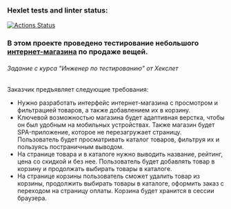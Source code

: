 ### Hexlet tests and linter status:
[![Actions Status](https://github.com/GFyuliya/qa-engineer-project-84/actions/workflows/hexlet-check.yml/badge.svg)](https://github.com/GFyuliya/qa-engineer-project-84/actions)

<h3>В этом проекте проведено тестирование небольшого <a href="https://hexlet-products-store.vercel.app/"> интернет-магазина</a> по продаже вещей.</h3>
<h6>Задание с курса "Инженер по тестированию" от Хекслет</h6>

  Заказчик предъявляет следующие требования:
<ul>
  <li>Нужно разработать интерфейс интернет-магазина с просмотром и фильтрацией товаров, а также добавлением их в корзину.</li>
  <li>Ключевой возможностью магазина будет адаптивная верстка, чтобы он был удобным на мобильных устройствах. Также магазин будет SPA-приложение, которое не перезагружает страницу. Пользователь будет просматривать каталог товаров, фильтруя их и пользуясь постраничным выводом.</li>
  <li>На странице товара и в каталоге нужно выводить название, рейтинг, цена со скидкой и без нее. Пользователь будет добавлять товар в корзину и продолжать выбирать товары в каталоге.</li>
  <li>На странице корзины пользователь cможет удалить товар из корзины, продолжить выбирать товары в каталоге, оформить заказ с переходом на страницу оплаты. Корзина будет хранится в сессии браузера.</li>
</ul>



